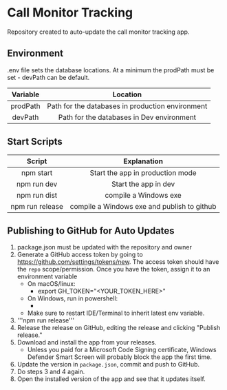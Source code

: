 # Call Monitor Tracking
Repository created to auto-update the call monitor tracking app.

## Environment
.env file sets the database locations. At a minimum the prodPath must be set - devPath can be default.

| Variable | Location |
|:----------:|:----------:|
| prodPath | Path for the databases in production environment |
| devPath  | Path for the databases in Dev environment |

## Start Scripts
| Script | Explanation |
|:------:|:-----------:|
| npm start | Start the app in production mode |
| npm run dev | Start the app in dev |
| npm run dist | compile a Windows exe |
| npm run release | compile a Windows exe and publish to github |

## Publishing to GitHub for Auto Updates
1. package.json must be updated with the repository and owner
2. Generate a GitHub access token by going to <https://github.com/settings/tokens/new>.  The access token should have the `repo` scope/permission.  Once you have the token, assign it to an environment variable
    * On macOS/linux:
      * export GH_TOKEN="<YOUR_TOKEN_HERE>"
    * On Windows, run in powershell:
      * [Environment]::SetEnvironmentVariable("GH_TOKEN","<YOUR_TOKEN_HERE>","User")
    * Make sure to restart IDE/Terminal to inherit latest env variable.
3. '''npm run release'''
4. Release the release on GitHub, editing the release and clicking "Publish release."
5. Download and install the app from your releases.
    * Unless you paid for a Microsoft Code Signing certificate, Windows Defender Smart Screen will probably block the app the first time.
6. Update the version in `package.json`, commit and push to GitHub.
7. Do steps 3 and 4 again.
8. Open the installed version of the app and see that it updates itself.